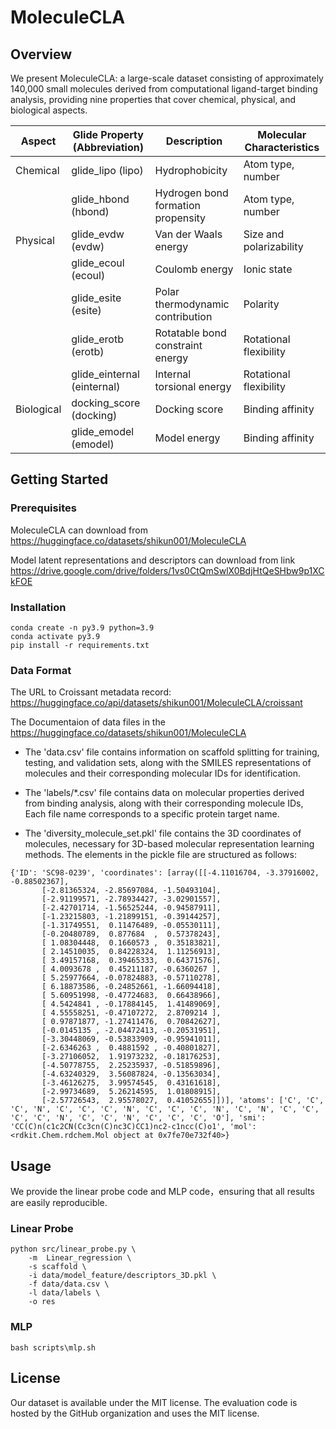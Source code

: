 # MoleculeCLA
## Overview
We present MoleculeCLA: a large-scale dataset consisting of approximately 140,000 small molecules derived from computational ligand-target binding analysis, providing nine properties that cover chemical, physical, and biological aspects.

| Aspect   | Glide Property (Abbreviation) | Description                                   | Molecular Characteristics     |
|----------|--------------------------------|-----------------------------------------------|------------------------------|
| Chemical | glide\_lipo (lipo)             | Hydrophobicity                                | Atom type, number            |
|          | glide\_hbond (hbond)           | Hydrogen bond formation propensity            | Atom type, number            |
| Physical | glide\_evdw (evdw)             | Van der Waals energy                          | Size and polarizability      |
|          | glide\_ecoul (ecoul)           | Coulomb energy                                | Ionic state                  |
|          | glide\_esite (esite)           | Polar thermodynamic contribution              | Polarity                     |
|          | glide\_erotb (erotb)           | Rotatable bond constraint energy              | Rotational flexibility       |
|          | glide\_einternal (einternal)   | Internal torsional energy                     | Rotational flexibility       |
| Biological | docking\_score (docking)      | Docking score                                 | Binding affinity              |
|          | glide\_emodel (emodel)         | Model energy                                  | Binding affinity              |

## Getting Started

### Prerequisites
MoleculeCLA can download from https://huggingface.co/datasets/shikun001/MoleculeCLA

Model latent representations and descriptors can download from link https://drive.google.com/drive/folders/1vs0CtQmSwlX0BdjHtQeSHbw9p1XCkFOE

### Installation
```
conda create -n py3.9 python=3.9
conda activate py3.9
pip install -r requirements.txt
```

### Data Format

The URL to Croissant metadata record:
https://huggingface.co/api/datasets/shikun001/MoleculeCLA/croissant


The Documentaion of data files in the https://huggingface.co/datasets/shikun001/MoleculeCLA

- The 'data.csv' file contains information on scaffold splitting for training, testing, and validation sets, along with the SMILES representations of molecules and their corresponding molecular IDs for identification.

- The 'labels/*.csv' file contains data on molecular properties derived from binding analysis, along with their corresponding molecule IDs, Each file name corresponds to a specific protein target name.

- The 'diversity_molecule_set.pkl' file contains the 3D coordinates of molecules, necessary for 3D-based molecular representation learning methods. The elements in the pickle file are structured as follows:

```
{'ID': 'SC98-0239', 'coordinates': [array([[-4.11016704, -3.37916002, -0.88502367],
       [-2.81365324, -2.85697084, -1.50493104],
       [-2.91199571, -2.78934427, -3.02901557],
       [-2.42701714, -1.56525244, -0.94587911],
       [-1.23215803, -1.21899151, -0.39144257],
       [-1.31749551,  0.11476489, -0.05530111],
       [-0.20480789,  0.877684  ,  0.57378243],
       [ 1.08304448,  0.1660573 ,  0.35183821],
       [ 2.14510035,  0.84228324,  1.11256913],
       [ 3.49157168,  0.39465333,  0.64371576],
       [ 4.0093678 ,  0.45211187, -0.6360267 ],
       [ 5.25977664, -0.07824883, -0.57110278],
       [ 6.18873586, -0.24852661, -1.66094418],
       [ 5.60951998, -0.47724683,  0.66438966],
       [ 4.5424841 , -0.17884145,  1.41489069],
       [ 4.55558251, -0.47107272,  2.8709214 ],
       [ 0.97871877, -1.27411476,  0.70842627],
       [-0.0145135 , -2.04472413, -0.20531951],
       [-3.30448069, -0.53833909, -0.95941011],
       [-2.6346263 ,  0.4881592 , -0.40801827],
       [-3.27106052,  1.91973232, -0.18176253],
       [-4.50778755,  2.25235937, -0.51859896],
       [-4.63240329,  3.56087824, -0.13563034],
       [-3.46126275,  3.99574545,  0.43161618],
       [-2.99734689,  5.26214595,  1.01808915],
       [-2.57726543,  2.95578027,  0.41052655]])], 'atoms': ['C', 'C', 'C', 'N', 'C', 'C', 'C', 'N', 'C', 'C', 'C', 'N', 'C', 'N', 'C', 'C', 'C', 'C', 'N', 'C', 'C', 'N', 'C', 'C', 'C', 'O'], 'smi': 'CC(C)n(c1c2CN(Cc3cn(C)nc3C)CC1)nc2-c1ncc(C)o1', 'mol': <rdkit.Chem.rdchem.Mol object at 0x7fe70e732f40>}
```

## Usage
We provide the linear probe code and MLP code，ensuring that all results are easily reproducible.
### Linear Probe
```
python src/linear_probe.py \
    -m  Linear_regression \
    -s scaffold \
    -i data/model_feature/descriptors_3D.pkl \
    -f data/data.csv \
    -l data/labels \
    -o res
```

### MLP
```
bash scripts\mlp.sh
```

## License
Our dataset is available under the MIT license. The evaluation code is hosted by the GitHub organization and uses the MIT license.

<!-- ## Contributing



## Contact -->